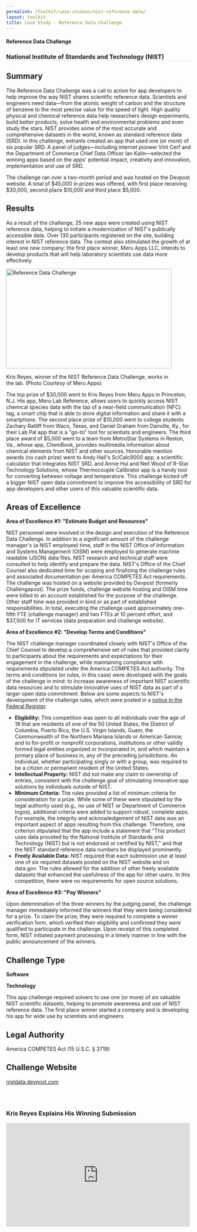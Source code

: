 ```yaml
---
permalink: /toolkit/case-studies/nist-reference-data/
layout: toolkit
title: Case Study - Reference Data Challenge
---
```

<div class="grid-container padding-bottom-5">
  <div id="page-wrap">
    <div class="usa-grid">
      <article class="portfolio-article usa-prose usa-grid-full" id="9335" itemscope="" itemtype="http://schema.org/CreativeWork">
        <div class="portfolio-item-content">
          <figure class="media-wrap usa-grid-full">
          </figure>
          <section class="article-body-wrap usa-prose desktop:grid-col-9">
            <section class="portfolio-detail-description">
              <div class="body-text clearfix" itemprop="description">
                <h1>Reference Data Challenge</h1>
                <h3 style="border-bottom: 1px solid #e4e4e4;">National Institute of Standards and Technology (NIST)</h3>
                <h2>Summary</h2>
                <p>The Reference Data Challenge was a call to action for app developers to help improve the way NIST shares scientific reference data. Scientists and engineers need data—from the atomic weight of carbon and the structure of benzene to the most precise value for the speed of light. High quality physical and chemical reference data help researchers design experiments, build better products, solve health and environmental problems and even study the stars. NIST provides some of the most accurate and comprehensive datasets in the world, known as standard reference data (SRD). In this challenge, entrants created an app that used one (or more) of six popular SRD. A panel of judges—including internet pioneer Vint Cerf and the Department of Commerce Chief Data Officer Ian Kalin—selected the winning apps based on the apps' potential impact, creativity and innovation, implementation and use of SRD.</p>
                <p>The challenge ran over a two-month period and was hosted on the Devpost website. A total of $45,000 in prizes was offered, with first place receiving $30,000, second place $10,000 and third place $5,000.</p>
                <h2>Results</h2>
                <p>As a result of the challenge, 25 new apps were created using NIST reference data, helping to initiate a modernization of NIST's publically accessible data. Over 130 participants registered on the site, building interest in NIST reference data. The contest also stimulated the growth of at least one new company: the first place winner, Meru Apps LLC, intends to develop products that will help laboratory scientists use data more effectively.</p>
                <!--Feature Image-->
                <div class="wp-caption alignleft" style="max-width: 460px">
                  <a href="{{ site.baseurl }}/assets/images/toolkit/case-studies/NIST-Reference-Data-Challenge-e1474484166844.jpg">
                    <img class="wp-image-9360" src="{{ site.baseurl }}/assets/images/toolkit/case-studies/NIST-Reference-Data-Challenge-e1474484166844.jpg" alt="Reference Data Challenge" sizes="(max-width: 450px) 100vw, 450px" width="450" height="270" />
                  </a>
                  <p class="wp-caption-text margin-top-0">Kris Reyes, winner of the NIST Reference Data Challenge, works in the lab. (Photo Courtesy of Meru Apps)</p>
                  <!-- <p class="wp-caption-text">Hidden Signals Challenge Logo</p> -->
                </div>
                <p>The top prize of $30,000 went to Kris Reyes from Meru Apps in Princeton, N.J. His app, Meru Lab Reference, allows users to quickly access NIST chemical species data with the tap of a near-field communication (NFC) tag, a smart chip that is able to store digital information and share it with a smartphone. The second place prize of $10,000 went to college students Zachary Ratliff from Waco, Texas, and Daniel Graham from Danville, Ky., for their Lab Pal app that is a "go-to" tool for scientists and engineers. The third place award of $5,000 went to a team from MetroStar Systems in Reston, Va., whose app, ChemBook, provides multimedia information about chemical elements from NIST and other sources. Honorable mention awards (no cash prize) went to Andy Hall's SciCalc9000 app, a scientific calculator that integrates NIST SRD, and Annie Hui and Neil Wood of R-Star Technology Solutions, whose Thermocouple Calibrator app is a handy tool for converting between voltage and temperature. This challenge kicked off a bigger NIST open data commitment to improve the accessibility of SRD for app developers and other users of this valuable scientific data.</p>
                <h2>Areas of Excellence</h2>
                <p><strong>Area of Excellence #1: "Estimate Budget and Resources"</strong></p>
                <p>NIST personnel were involved in the design and execution of the Reference Data Challenge. In addition to a significant amount of the challenge manager's (a NIST employee) time, staff in the NIST Office of Information and Systems Management (OISM) were employed to generate machine readable (JSON) data files. NIST research and technical staff were consulted to help identify and prepare the data. NIST's Office of the Chief Counsel also dedicated time for scoping and finalizing the challenge rules and associated documentation per America COMPETES Act requirements. The challenge was hosted on a website provided by Devpost (formerly Challengepost). The prize funds, challenge website hosting and OISM time were billed to an account established for the purpose of the challenge. Other staff time was provided in kind or as part of established responsibilities.  In total, executing the challenge used approximately one-fifth FTE (challenge manager) and two FTEs at 10 percent effort, and $37,500 for IT services (data preparation and challenge website).</p>
                <p><b>Area of Excellence #2: "Develop Terms and Conditions"</b></p>
                <p>The NIST challenge manager coordinated closely with NIST's Office of the Chief Counsel to develop a comprehensive set of rules that provided clarity to participants about the requirements and expectations for their engagement in the challenge, while maintaining compliance with requirements stipulated under the America COMPETES Act authority. The terms and conditions (or rules, in this case) were developed with the goals of the challenge in mind: to increase awareness of important NIST scientific data resources and to stimulate innovative uses of NIST data as part of a larger open data commitment. Below are some aspects to NIST's development of the challenge rules, which were posted in a <a href="https://www.federalregister.gov/articles/2015/07/22/2015-17865/announcement-of-requirements-and-registration-for-national-institute-of-standards-and-technology">notice in the Federal Register</a>.</p>
                <ul>
                  <li><b>Eligibility:</b> This competition was open to all individuals over the age of 18 that are residents of one of the 50 United States, the District of Columbia, Puerto Rico, the U.S. Virgin Islands, Guam, the Commonwealth of the Northern Mariana Islands or American Samoa; and to for-profit or nonprofit corporations, institutions or other validly formed legal entities organized or incorporated in, and which maintain a primary place of business in, any of the preceding jurisdictions. An individual, whether participating singly or with a group, was required to be a citizen or permanent resident of the United States.</li>
                  <li><b>Intellectual Property:</b> NIST did not make any claim to ownership of entries, consistent with the challenge goal of stimulating innovative app solutions by individuals outside of NIST.</li>
                  <li><b>Minimum Criteria:</b> The rules provided a list of minimum criteria for consideration for a prize. While some of these were stipulated by the legal authority used (e.g., no use of NIST or Department of Commerce logos), additional criteria were added to support robust, complete apps. For example, the integrity and acknowledgement of NIST data was an important aspect of apps resulting from this challenge. Therefore, one criterion stipulated that the app include a statement that "This product uses data provided by the National Institute of Standards and Technology (NIST) but is not endorsed or certified by NIST," and that the NIST standard reference data numbers be displayed prominently.</li>
                  <li><b>Freely Available Data:</b> NIST required that each submission use at least one of six required datasets posted on the NIST website and on data.gov. The rules allowed for the addition of other freely available datasets that enhanced the usefulness of the app for other users. In this competition, there were no requirements for open source solutions.</li>
                </ul>
                <p><b>Area of Excellence #3: "Pay Winners"</b></p>
                <p>Upon determination of the three winners by the judging panel, the challenge manager immediately informed the winners that they were being considered for a prize. To claim the prize, they were required to complete a winner verification form, which verified their eligibility and confirmed they were qualified to participate in the challenge. Upon receipt of this completed form, NIST initiated payment processing in a timely manner in line with the public announcement of the winners.</p>
                <h2>Challenge Type</h2>
                <p><b>Software</b></p>
                <p><b>Technology</b></p>
                <p>This app challenge required solvers to use one (or more) of six valuable NIST scientific datasets, helping to promote awareness and use of NIST reference data. The first place winner started a company and is developing his app for wide use by scientists and engineers.</p>
                <h2>Legal Authority</h2>
                <p>America COMPETES Act (15 U.S.C. § 3719)</p>
                <h2>Challenge Website</h2>
                <p><a href="http://nistdata.devpost.com">nistdata.devpost.com</a>
                </p>
              </div>
            </section>
            <section class="grid-container">
              <div class="usa-grid">
                <div class="blank_spacer usa-grid-full" style="height:30px;"></div>
              </div>
            </section>
            <section class="grid-container">
              <div class="usa-grid">
                <div class="spb_video_widget spb_content_element usa-grid-full">
                  <div class="spb_wrapper">
                    <h3 class="spb-heading spb_video_heading"><span>Kris Reyes Explains His Winning Submission</span>
                    </h3>
                    <div class="sf-video-wrap">
                      <iframe src="https://www.youtube.com/embed/NoaQEiz3CGg?feature=oembed" allowfullscreen="" width="500" height="281" frameborder="0"></iframe>
                    </div>
                  </div>
                </div>
              </div>
            </section>
          </section>
        </div>
      </article>
    </div>
  </div>
</div>
